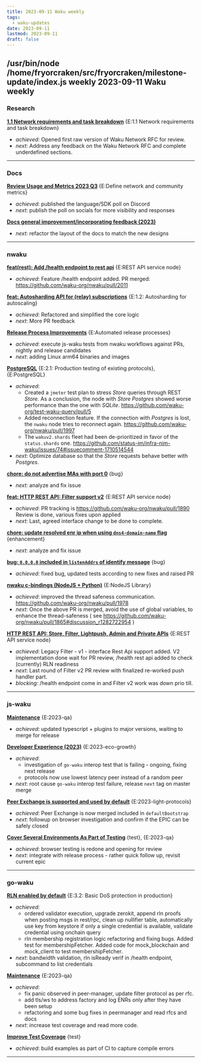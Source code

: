 ```yaml
---
title: 2023-09-11 Waku weekly
tags:
  - waku-updates
date: 2023-09-11
lastmod: 2023-09-11
draft: false
---
```


/usr/bin/node /home/fryorcraken/src/fryorcraken/milestone-update/index.js weekly
2023-09-11 Waku weekly
---
### Research

**[1.1 Network requirements and task breakdown](https://github.com/waku-org/pm/issues/62)** {E:1.1 Network requirements and task breakdown}

- _achieved:_ Opened first raw version of Waku Network RFC for review.
- _next:_ Address any feedback on the Waku Network RFC and complete underdefined sections.

---
### Docs

**[Review Usage and Metrics 2023 Q3](https://github.com/waku-org/docs.waku.org/issues/107)** {E:Define network and community metrics}

- _achieved_: published the language/SDK poll on Discord
- _next_: publish the poll on socials for more visibility and responses

**[Docs general improvement/incorporating feedback (2023)](https://github.com/waku-org/docs.waku.org/issues/102)**

- _next_: refactor the layout of the docs to match the new designs

---
### nwaku

**[feat(rest): Add /health endpoint to rest api](https://github.com/waku-org/nwaku/issues/1988)** {E:REST API service node}

- _achieved_: Feature /health endpoint added. PR merged: https://github.com/waku-org/nwaku/pull/2011

**[feat: Autosharding API for (relay) subscriptions](https://github.com/waku-org/nwaku/issues/1936)** {E:1.2: Autosharding for autoscaling}

- _achieved_: Refactored and simplified the core logic
- _next_: More PR feedback

**[Release Process Improvements](https://github.com/waku-org/nwaku/issues/1889)** {E:Automated release processes}

- _achieved_:  execute js-waku tests from nwaku workflows against PRs, nightly and release candidates
- _next_: adding Linux arm64 binaries and images

**[PostgreSQL](https://github.com/waku-org/nwaku/issues/1888)** {E:2.1: Production testing of existing protocols}, {E:PostgreSQL}

- _achieved_:
    - Created a `jmeter` test plan to stress _Store_ queries through REST _Store_. As a conclusion, the node with _Store_ _Postgres_ showed worse performance than the one with _SQLite_.
      https://github.com/waku-org/test-waku-query/pull/5
    - Added reconnection feature. If the connection with _Postgres_ is lost, the `nwaku` node tries to reconnect again. https://github.com/waku-org/nwaku/pull/1997
    - The `wakuv2.shards` fleet had been de-prioritized in favor of the `status.shards` one.
      https://github.com/status-im/infra-nim-waku/issues/74#issuecomment-1710514544
- _next_: Optimize database so that the _Store_ requests behave better with _Postgres_.

**[chore: do not advertise MAs with port 0](https://github.com/waku-org/nwaku/issues/1883)** {bug}

- _next_: analyze and fix issue

**[feat: HTTP REST API: Filter support v2](https://github.com/waku-org/nwaku/issues/1872)** {E:REST API service node}

- _achieved_: PR tracking is https://github.com/waku-org/nwaku/pull/1890
  Review is done, various fixes upon applied
- _next_: Last, agreed interface change to be done to complete.

**[chore: update resolved enr ip when using `dns4-domain-name` flag](https://github.com/waku-org/nwaku/issues/1576)** {enhancement}

- _next_: analyze and fix issue

**[bug: `0.0.0.0` included in `listenAddrs` of identify message](https://github.com/waku-org/nwaku/issues/1427)** {bug}

- _achieved_: fixed bug, updated tests according to new fixes and raised PR

**[nwaku c-bindings (NodeJS + Python)](https://github.com/waku-org/nwaku/issues/1332)** {E:NodeJS Library}

- _achieved_: improved the thread safeness communication.
  https://github.com/waku-org/nwaku/pull/1978
- _next_: Once the above PR is merged, avoid the use of global variables, to enhance the thread-safeness ( see https://github.com/waku-org/nwaku/pull/1865#discussion_r1282722954 )

**[HTTP REST API: Store, Filter, Lightpush, Admin and Private APIs](https://github.com/waku-org/nwaku/issues/1076)** {E:REST API service node}

- _achieved_: Legacy Filter - v1 - interface Rest Api support added. V2 implementation done wait for PR review, /health rest api added to check (currently) RLN readiness
- _next_: Last round of Filter v2 PR review with finalized re-worked push handler part.
- _blocking_: /health endpoint come in and Filter v2 work was down prio till.

---
### js-waku

**[Maintenance](https://github.com/waku-org/js-waku/issues/1455)** {E:2023-qa}

- _achieved_: updated typescript + plugins to major versions, waiting to merge for release

**[Developer Experience (2023)](https://github.com/waku-org/js-waku/issues/1453)** {E:2023-eco-growth}

- _achieved_:
  - investigation of `go-waku` interop test that is failing - ongoing, fixing next release
  - protocols now use lowest latency peer instead of a random peer
- _next_: root cause `go-waku` interop test failure, release `next` tag on master merge

**[Peer Exchange is supported and used by default](https://github.com/waku-org/js-waku/issues/1429)** {E:2023-light-protocols}

- _achieved_: Peer Exchange is now merged included in `defaultBootstrap`
- _next_: followup on browser investigation and confirm if the EPIC can be safely closed

**[Cover Several Environments As Part of Testing](https://github.com/waku-org/js-waku/issues/52)** {test}, {E:2023-qa}

- _achieved_: browser testing is redone and opening for review
- _next_: integrate with release process - rather quick follow up, revisit current epic

---
### go-waku

**[RLN enabled by default](https://github.com/waku-org/go-waku/issues/655)** {E:3.2: Basic DoS protection in production}

- _achieved_:
  - ordered validator execution, upgrade zerokit, append rln proofs when posting msgs in rest/rpc, clean up nullifier table, automatically use key from keystore if only a single credential is available, validate credential using onchain query
  - rln membership registration logic refactoring and fixing bugs. Added test for membershipFetcher. Added code for mock_blockchain and mock_client to test membershipFetcher.
- _next_:  bandwidth validation, rln isReady verif in /health endpoint, subcommand to list credentials

**[Maintenance](https://github.com/waku-org/go-waku/issues/634)** {E:2023-qa}

- _achieved_:
  - fix panic observed in peer-manager, update filter protocol as per rfc.
  - add tls/ws to address factory and log ENRs only after they have been setup
  - refactoring and some bug fixes in peermanager and read rfcs and docs
- _next_: increase test coverage and read more code.

**[Improve Test Coverage](https://github.com/waku-org/go-waku/issues/620)** {test}

- _achieved_: build examples as part of CI to capture compile errors

---
